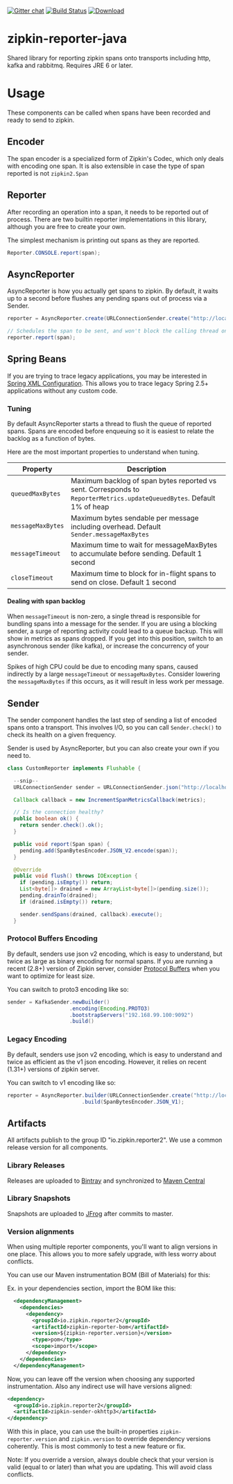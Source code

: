 [![Gitter chat](http://img.shields.io/badge/gitter-join%20chat%20%E2%86%92-brightgreen.svg)](https://gitter.im/openzipkin/zipkin) [![Build Status](https://travis-ci.org/openzipkin/zipkin-reporter-java.svg?branch=master)](https://travis-ci.org/openzipkin/zipkin-reporter-java) [![Download](https://api.bintray.com/packages/openzipkin/maven/zipkin-reporter-java/images/download.svg) ](https://bintray.com/openzipkin/maven/zipkin-reporter-java/_latestVersion)

# zipkin-reporter-java
Shared library for reporting zipkin spans onto transports including http, kafka and rabbitmq.
Requires JRE 6 or later.

# Usage
These components can be called when spans have been recorded and ready to send to zipkin.

## Encoder
The span encoder is a specialized form of Zipkin's Codec, which only deals with encoding one span.
It is also extensible in case the type of span reported is not `zipkin2.Span`

## Reporter
After recording an operation into a span, it needs to be reported out of process. There are two
builtin reporter implementations in this library, although you are free to create your own.

The simplest mechanism is printing out spans as they are reported.

```java
Reporter.CONSOLE.report(span);
```

## AsyncReporter
AsyncReporter is how you actually get spans to zipkin. By default, it waits up to a second
before flushes any pending spans out of process via a Sender.

```java
reporter = AsyncReporter.create(URLConnectionSender.create("http://localhost:9411/api/v2/spans"));

// Schedules the span to be sent, and won't block the calling thread on I/O
reporter.report(span);
```

## Spring Beans
If you are trying to trace legacy applications, you may be interested in
[Spring XML Configuration](spring-beans/). This allows you to trace legacy
Spring 2.5+ applications without any custom code.

### Tuning

By default AsyncReporter starts a thread to flush the queue of reported
spans. Spans are encoded before enqueuing so it is easiest to relate the
backlog as a function of bytes.

Here are the most important properties to understand when tuning.

Property | Description
--- | ---
`queuedMaxBytes` |  Maximum backlog of span bytes reported vs sent. Corresponds to `ReporterMetrics.updateQueuedBytes`. Default 1% of heap
`messageMaxBytes` | Maximum bytes sendable per message including overhead. Default `Sender.messageMaxBytes`
`messageTimeout` |  Maximum time to wait for messageMaxBytes to accumulate before sending. Default 1 second
`closeTimeout` |  Maximum time to block for in-flight spans to send on close. Default 1 second

#### Dealing with span backlog
When `messageTimeout` is non-zero, a single thread is responsible for
bundling spans into a message for the sender. If you are using a blocking
sender, a surge of reporting activity could lead to a queue backup. This
will show in metrics as spans dropped. If you get into this position,
switch to an asynchronous sender (like kafka), or increase the concurrency
of your sender.

Spikes of high CPU could be due to encoding many spans, caused indirectly
by a large `messageTimeout` or `messageMaxBytes`. Consider lowering the
`messageMaxBytes` if this occurs, as it will result in less work per
message.

## Sender
The sender component handles the last step of sending a list of encoded spans onto a transport.
This involves I/O, so you can call `Sender.check()` to check its health on a given frequency. 

Sender is used by AsyncReporter, but you can also create your own if you need to.
```java
class CustomReporter implements Flushable {

  --snip--
  URLConnectionSender sender = URLConnectionSender.json("http://localhost:9411/api/v2/spans");

  Callback callback = new IncrementSpanMetricsCallback(metrics);

  // Is the connection healthy?
  public boolean ok() {
    return sender.check().ok();
  }

  public void report(Span span) {
    pending.add(SpanBytesEncoder.JSON_V2.encode(span));
  }

  @Override
  public void flush() throws IOException {
    if (pending.isEmpty()) return;
    List<byte[]> drained = new ArrayList<byte[]>(pending.size());
    pending.drainTo(drained);
    if (drained.isEmpty()) return;

    sender.sendSpans(drained, callback).execute();
  }
```


### Protocol Buffers Encoding
By default, senders use json v2 encoding, which is easy to understand, but
twice as large as binary encoding for normal spans. If you are running a
recent (2.8+) version of Zipkin server, consider [Protocol Buffers](https://developers.google.com/protocol-buffers/docs/proto3)
when you want to optimize for least size.

You can switch to proto3 encoding like so:

```java
sender = KafkaSender.newBuilder()
                    .encoding(Encoding.PROTO3)
                    .bootstrapServers("192.168.99.100:9092")
                    .build()
```

### Legacy Encoding
By default, senders use json v2 encoding, which is easy to understand and
twice as efficient as the v1 json encoding. However, it relies on recent
(1.31+) versions of zipkin server.

You can switch to v1 encoding like so:

```java
reporter = AsyncReporter.builder(URLConnectionSender.create("http://localhost:9411/api/v1/spans"))
                        .build(SpanBytesEncoder.JSON_V1);
```


## Artifacts
All artifacts publish to the group ID "io.zipkin.reporter2". We use a
common release version for all components.
### Library Releases
Releases are uploaded to [Bintray](https://bintray.com/openzipkin/maven/brave) and synchronized to [Maven Central](http://search.maven.org/#search%7Cga%7C1%7Cg%3A%22io.zipkin.reporter2%22)
### Library Snapshots
Snapshots are uploaded to [JFrog](http://oss.jfrog.org/artifactory/oss-snapshot-local) after commits to master.
### Version alignments
When using multiple reporter components, you'll want to align versions
in one place. This allows you to more safely upgrade, with less worry
about conflicts.

You can use our Maven instrumentation BOM (Bill of Materials) for this:

Ex. in your dependencies section, import the BOM like this:
```xml
  <dependencyManagement>
    <dependencies>
      <dependency>
        <groupId>io.zipkin.reporter2</groupId>
        <artifactId>zipkin-reporter-bom</artifactId>
        <version>${zipkin-reporter.version}</version>
        <type>pom</type>
        <scope>import</scope>
      </dependency>
    </dependencies>
  </dependencyManagement>
```

Now, you can leave off the version when choosing any supported
instrumentation. Also any indirect use will have versions aligned:
```xml
<dependency>
  <groupId>io.zipkin.reporter2</groupId>
  <artifactId>zipkin-sender-okhttp3</artifactId>
</dependency>
```

With this in place, you can use the built-in properties
`zipkin-reporter.version` and `zipkin.version` to override dependency
versions coherently. This is most commonly to test a new feature or fix.

Note: If you override a version, always double check that your version
is valid (equal to or later) than what you are updating. This will avoid
class conflicts.
